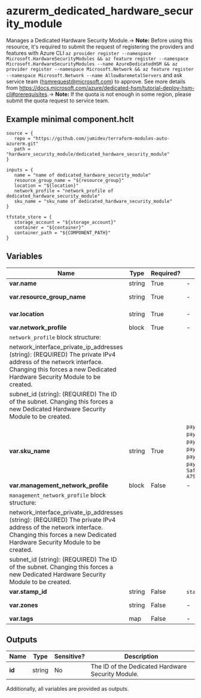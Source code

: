# azurerm_dedicated_hardware_security_module

Manages a Dedicated Hardware Security Module.-> **Note:** Before using this resource, it's required to submit the request of registering the providers and features with Azure CLI `az provider register --namespace Microsoft.HardwareSecurityModules && az feature register --namespace Microsoft.HardwareSecurityModules --name AzureDedicatedHSM && az provider register --namespace Microsoft.Network && az feature register --namespace Microsoft.Network --name AllowBaremetalServers` and ask service team (hsmrequest@microsoft.com) to approve. See more details from <https://docs.microsoft.com/azure/dedicated-hsm/tutorial-deploy-hsm-cli#prerequisites>.-> **Note:** If the quota is not enough in some region, please submit the quota request to service team.

## Example minimal component.hclt

```hcl
source = {
   repo = "https://github.com/jumidev/terraform-modules-auto-azurerm.git" 
   path = "hardware_security_module/dedicated_hardware_security_module" 
}

inputs = {
   name = "name of dedicated_hardware_security_module" 
   resource_group_name = "${resource_group}" 
   location = "${location}" 
   network_profile = "network_profile of dedicated_hardware_security_module" 
   sku_name = "sku_name of dedicated_hardware_security_module" 
}

tfstate_store = {
   storage_account = "${storage_account}" 
   container = "${container}" 
   container_path = "${COMPONENT_PATH}" 
}

```

## Variables

| Name | Type | Required? |  possible values |  Description |
| ---- | ---- | --------- |  ----------- | ----------- |
| **var.name** | string | True | -  |  The name which should be used for this Dedicated Hardware Security Module. Changing this forces a new Dedicated Hardware Security Module to be created. | 
| **var.resource_group_name** | string | True | -  |  The name of the Resource Group where the Dedicated Hardware Security Module should exist. Changing this forces a new Dedicated Hardware Security Module to be created. | 
| **var.location** | string | True | -  |  The Azure Region where the Dedicated Hardware Security Module should exist. Changing this forces a new Dedicated Hardware Security Module to be created. | 
| **var.network_profile** | block | True | -  |  A `network_profile` block. | 
| `network_profile` block structure: || 
|   network_interface_private_ip_addresses (string): (REQUIRED) The private IPv4 address of the network interface. Changing this forces a new Dedicated Hardware Security Module to be created. ||
|   subnet_id (string): (REQUIRED) The ID of the subnet. Changing this forces a new Dedicated Hardware Security Module to be created. ||
| **var.sku_name** | string | True | `payShield10K_LMK1_CPS60`, `payShield10K_LMK1_CPS250`, `payShield10K_LMK1_CPS2500`, `payShield10K_LMK2_CPS60`, `payShield10K_LMK2_CPS250`, `payShield10K_LMK2_CPS2500`, `SafeNet Luna Network HSM A790`  |  The SKU name of the dedicated hardware security module. Possible values are `payShield10K_LMK1_CPS60`,`payShield10K_LMK1_CPS250`,`payShield10K_LMK1_CPS2500`,`payShield10K_LMK2_CPS60`,`payShield10K_LMK2_CPS250`,`payShield10K_LMK2_CPS2500` and `SafeNet Luna Network HSM A790`. Changing this forces a new Dedicated Hardware Security Module to be created. | 
| **var.management_network_profile** | block | False | -  |  A `management_network_profile` block. | 
| `management_network_profile` block structure: || 
|   network_interface_private_ip_addresses (string): (REQUIRED) The private IPv4 address of the network interface. Changing this forces a new Dedicated Hardware Security Module to be created. ||
|   subnet_id (string): (REQUIRED) The ID of the subnet. Changing this forces a new Dedicated Hardware Security Module to be created. ||
| **var.stamp_id** | string | False | `stamp1`, `stamp2`  |  The ID of the stamp. Possible values are `stamp1` or `stamp2`. Changing this forces a new Dedicated Hardware Security Module to be created. | 
| **var.zones** | string | False | -  |  Specifies a list of Availability Zones in which this Dedicated Hardware Security Module should be located. Changing this forces a new Dedicated Hardware Security Module to be created. | 
| **var.tags** | map | False | -  |  A mapping of tags which should be assigned to the Dedicated Hardware Security Module. | 



## Outputs

| Name | Type | Sensitive? | Description |
| ---- | ---- | --------- | --------- |
| **id** | string | No  | The ID of the Dedicated Hardware Security Module. | 

Additionally, all variables are provided as outputs.

